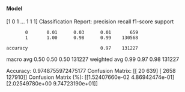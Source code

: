 #### Model
[1 0 1 ... 1 1 1]
Classification Report:
              precision    recall  f1-score   support

           0       0.01      0.03      0.01       659
           1       1.00      0.98      0.99    130568

    accuracy                           0.97    131227
   macro avg       0.50      0.50      0.50    131227
weighted avg       0.99      0.97      0.98    131227

Accuracy: 0.9748755972475177
Confusion Matrix:
[[    20    639]
 [  2658 127910]]
Confusion Matrix (%):
[[1.52407660e-02 4.86942474e-01]
 [2.02549780e+00 9.74723190e+01]]
